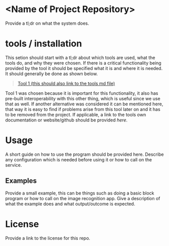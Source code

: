 # \<Name of Project Repository>
Provide a tl;dr on what the system does.

# tools / installation
This setion should start with a tl;dr about which tools are used, what the tools do, and why they were chosen. If there is a critical functionality being provided by the tool it should be specified what it is and where it is needed. It should generally be done as shown below.


> [Tool 1 (this should also link to the tools md file)](tools.md)

Tool 1 was chosen because it is important for this functionality, it also has pre-built interoperability with this other thing, which is useful since we use that as well. If another alternative was considered it can be mentioned here, that way it is easy to find if problems arise from this tool later on and it has to be removed from the project. If applicable, a link to the tools own documentation or website/github should be provided *here*.

# Usage
A short guide on how to use the program should be provided here. Describe any configuration which is needed before using it or how to call on the service.
## Examples
Provide a small example, this can be things such as doing a basic block program or how to call on the image recognition app. Give a description of what the example does and what output/outcome is expected.

# License
Provide a link to the license for this repo.